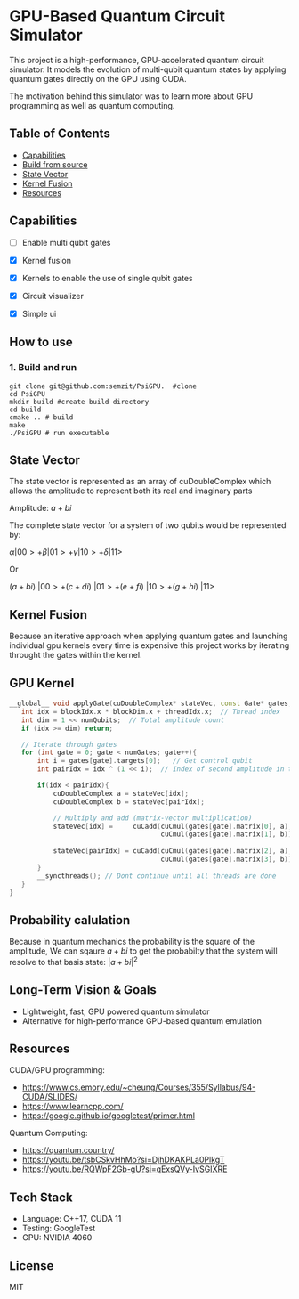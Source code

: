 # GPU-Based Quantum Circuit Simulator
This project is a high-performance, GPU-accelerated quantum circuit simulator. It models the evolution of multi-qubit quantum states by applying quantum gates directly on the GPU using CUDA.

The motivation behind this simulator was to learn more about GPU programming as well as quantum computing. 

## Table of Contents
- [Capabilities](https://github.com/semzit/PsiGPU/?tab=readme-ov-file#capabilities)
- [Build from source](https://github.com/semzit/PsiGPU/?tab=readme-ov-file#how-to-use)
-   [State Vector](https://github.com/semzit/PsiGPU/?tab=readme-ov-file#state-vector)
- [Kernel Fusion](https://github.com/semzit/PsiGPU/?tab=readme-ov-file#kernel-fusion)
- [Resources](https://github.com/semzit/PsiGPU/?tab=readme-ov-file#resources)
## Capabilities
- [ ] Enable multi qubit gates

- [x] Kernel fusion 

- [x]  Kernels to enable the use of single qubit gates

- [x] Circuit visualizer

- [x]  Simple ui

## How to use 
### 1. Build and run
``` 
git clone git@github.com:semzit/PsiGPU.  #clone 
cd PsiGPU
mkdir build #create build directory
cd build
cmake .. # build 
make
./PsiGPU # run executable
``` 

## State Vector 
The state vector is represented as an array of  cuDoubleComplex which allows the amplitude to represent both its real and imaginary parts

Amplitude: $a+bi$  

The complete state vector for a system of two qubits would be represented by:

$\alpha|00> + \beta|01> + \gamma|10> + \delta|11>$  

Or

$(a+bi)\ |00> + (c+di)\ |01> + (e+fi)\ |10> + (g+hi)\ |11>$  
## Kernel Fusion 
Because an iterative approach when applying quantum gates and launching individual gpu kernels every time is expensive this project works by iterating throught the gates within the kernel. 

## GPU Kernel
 ```cpp
 __global__ void applyGate(cuDoubleComplex* stateVec, const Gate* gates, int numQubits, int numGates) {
    int idx = blockIdx.x * blockDim.x + threadIdx.x;  // Thread index 
    int dim = 1 << numQubits;  // Total amplitude count
    if (idx >= dim) return;

    // Iterate through gates
    for (int gate = 0; gate < numGates; gate++){  
        int i = gates[gate].targets[0];   // Get control qubit
        int pairIdx = idx ^ (1 << i);  // Index of second amplitude in the pain (the beta to a given alpha)

        if(idx < pairIdx){
            cuDoubleComplex a = stateVec[idx]; 
            cuDoubleComplex b = stateVec[pairIdx]; 

            // Multiply and add (matrix-vector multiplication)
            stateVec[idx] =     cuCadd(cuCmul(gates[gate].matrix[0], a), 
                                       cuCmul(gates[gate].matrix[1], b)); 
            
            stateVec[pairIdx] = cuCadd(cuCmul(gates[gate].matrix[2], a), 
                                       cuCmul(gates[gate].matrix[3], b)); 
        }
        __syncthreads(); // Dont continue until all threads are done
    }
}
 ```

## Probability calulation 

Because in quantum mechanics the probability is the square of the amplitude, We can sqaure $a+bi$ to get the probabilty that the system will resolve to that basis state: $|a+bi|^2$ 

## Long-Term Vision & Goals
- Lightweight, fast, GPU powered quantum simulator 
- Alternative for high-performance GPU-based quantum emulation


## Resources 
CUDA/GPU programming: 
- https://www.cs.emory.edu/~cheung/Courses/355/Syllabus/94-CUDA/SLIDES/
- https://www.learncpp.com/
- https://google.github.io/googletest/primer.html 

Quantum Computing: 
- https://quantum.country/
- https://youtu.be/tsbCSkvHhMo?si=DjhDKAKPLa0PlkgT
- https://youtu.be/RQWpF2Gb-gU?si=qExsQVy-IvSGIXRE
## Tech Stack
- Language: C++17, CUDA 11
- Testing: GoogleTest
- GPU: NVIDIA 4060

##  License
MIT 

